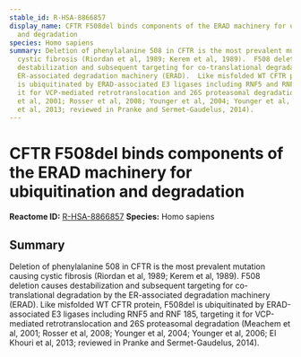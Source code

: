 ```yaml
---
stable_id: R-HSA-8866857
display_name: CFTR F508del binds components of the ERAD machinery for ubiquitination
  and degradation
species: Homo sapiens
summary: Deletion of phenylalanine 508 in CFTR is the most prevalent mutation causing
  cystic fibrosis (Riordan et al, 1989; Kerem et al, 1989).  F508 deletion causes
  destabilization and subsequent targeting for co-translational degradation by the
  ER-associated degradation machinery (ERAD).  Like misfolded WT CFTR protein, F508del
  is ubiquitinated by ERAD-associated E3 ligases including RNF5 and RNF 185, targeting
  it for VCP-mediated retrotranslocation and 26S proteasomal degradation (Meachem
  et al, 2001; Rosser et al, 2008; Younger et al, 2004; Younger et al, 2006; El Khouri
  et al, 2013; reviewed in Pranke and Sermet-Gaudelus, 2014).
---
```


# CFTR F508del binds components of the ERAD machinery for ubiquitination and degradation
**Reactome ID:** [R-HSA-8866857](https://reactome.org/content/detail/R-HSA-8866857)
**Species:** Homo sapiens

## Summary

Deletion of phenylalanine 508 in CFTR is the most prevalent mutation causing cystic fibrosis (Riordan et al, 1989; Kerem et al, 1989).  F508 deletion causes destabilization and subsequent targeting for co-translational degradation by the ER-associated degradation machinery (ERAD).  Like misfolded WT CFTR protein, F508del is ubiquitinated by ERAD-associated E3 ligases including RNF5 and RNF 185, targeting it for VCP-mediated retrotranslocation and 26S proteasomal degradation (Meachem et al, 2001; Rosser et al, 2008; Younger et al, 2004; Younger et al, 2006; El Khouri et al, 2013; reviewed in Pranke and Sermet-Gaudelus, 2014).
